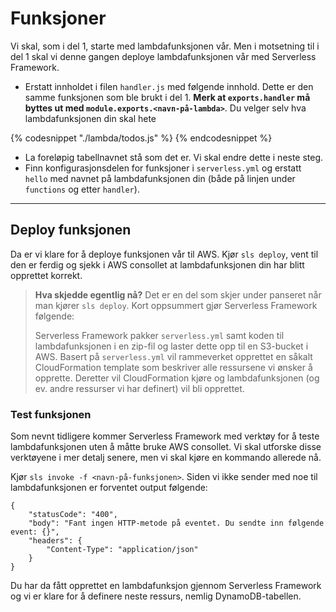 # Funksjoner
Vi skal, som i del 1, starte med lambdafunksjonen vår. Men i motsetning til i del 1 skal vi denne gangen deploye lambdafunksjonen vår med Serverless Framework.

- Erstatt innholdet i filen `handler.js` med følgende innhold. Dette er den samme funksjonen som ble brukt i del 1. **Merk at `exports.handler` må byttes ut med `module.exports.<navn-på-lambda>`**. Du velger selv hva lambdafunksjonen din skal hete

{% codesnippet "./lambda/todos.js" %} {% endcodesnippet %}

- La foreløpig tabellnavnet stå som det er. Vi skal endre dette i neste steg.
- Finn konfigurasjonsdelen for funksjoner i `serverless.yml` og erstatt `hello` med navnet på lambdafunksjonen din (både på linjen under `functions` og etter `handler`).

---

## Deploy funksjonen
Da er vi klare for å deploye funksjonen vår til AWS. Kjør `sls deploy`, vent til den er ferdig og sjekk i AWS consollet at lambdafunksjonen din har blitt opprettet korrekt.

>**Hva skjedde egentlig nå?**
>Det er en del som skjer under panseret når man kjører `sls deploy`. Kort oppsummert gjør Serverless Framework følgende:
>
>Serverless Framework pakker `serverless.yml` samt koden til lambdafunksjonen i en zip-fil og laster dette opp til en S3-bucket i AWS. Basert på `serverless.yml` vil rammeverket opprettet en såkalt CloudFormation template som beskriver alle ressursene vi ønsker å opprette. Deretter vil CloudFormation kjøre og lambdafunksjonen (og ev. andre ressurser vi har definert) vil bli opprettet.

### Test funksjonen
Som nevnt tidligere kommer Serverless Framework med verktøy for å teste lambdafunksjonen uten å måtte bruke AWS consollet. Vi skal utforske disse verktøyene i mer detalj senere, men vi skal kjøre en kommando allerede nå.

Kjør `sls invoke -f <navn-på-funksjonen>`. Siden vi ikke sender med noe til lambdafunksjonen er forventet output følgende:

```
{
    "statusCode": "400",
    "body": "Fant ingen HTTP-metode på eventet. Du sendte inn følgende event: {}",
    "headers": {
        "Content-Type": "application/json"
    }
}
```

Du har da fått opprettet en lambdafunksjon gjennom Serverless Framework og vi er klare for å definere neste ressurs, nemlig DynamoDB-tabellen.